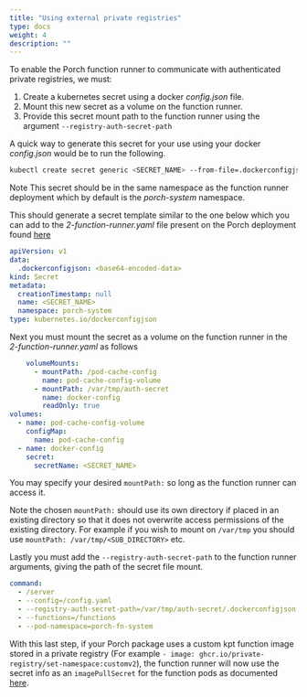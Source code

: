 ```yaml
---
title: "Using external private registries"
type: docs
weight: 4
description: ""
---
```


To enable the Porch function runner to communicate with authenticated private registries, we must:

1. Create a kubernetes secret using a docker *config.json* file.
2. Mount this new secret as a volume on the function runner.
3. Provide this secret mount path to the function runner using the argument `--registry-auth-secret-path`

 A quick way to generate this secret for your use using your docker *config.json* would be to run the following.

```bash
kubectl create secret generic <SECRET_NAME> --from-file=.dockerconfigjson=/path/to/your/config.json --type=kubernetes.io/dockerconfigjson --dry-run=client -o yaml -n porch-system
```

Note This secret should be in the same namespace as the function runner deployment which by default is the *porch-system* namespace.

This should generate a secret template similar to the one below which you can add to the *2-function-runner.yaml* file present on the Porch deployment found [here](https://github.com/nephio-project/catalog/tree/main/nephio/core/porch)

```yaml
apiVersion: v1
data:
  .dockerconfigjson: <base64-encoded-data>
kind: Secret
metadata:
  creationTimestamp: null
  name: <SECRET_NAME>
  namespace: porch-system
type: kubernetes.io/dockerconfigjson
```

Next you must mount the secret as a volume on the function runner in the *2-function-runner.yaml* as follows

```yaml
    volumeMounts:
      - mountPath: /pod-cache-config
        name: pod-cache-config-volume
      - mountPath: /var/tmp/auth-secret
        name: docker-config
        readOnly: true
volumes:
  - name: pod-cache-config-volume
    configMap:
      name: pod-cache-config
  - name: docker-config
    secret:
      secretName: <SECRET_NAME>
```

You may specify your desired `mountPath:` so long as the function runner can access it.

Note the chosen `mountPath:` should use its own directory if placed in an existing directory so that it does not overwrite access permissions of the existing directory. For example if you wish to mount on `/var/tmp` you should use `mountPath: /var/tmp/<SUB_DIRECTORY>` etc.

Lastly you must add the `--registry-auth-secret-path` to the function runner arguments, giving the path of the secret file mount.

```yaml
command:
  - /server
  - --config=/config.yaml
  - --registry-auth-secret-path=/var/tmp/auth-secret/.dockerconfigjson
  - --functions=/functions
  - --pod-namespace=porch-fn-system
```

With this last step, if your Porch package uses a custom kpt function image stored in a private registry (For example `- image: ghcr.io/private-registry/set-namespace:customv2`), the function runner will now use the secret info as an `imagePullSecret` for the function pods as documented [here](https://kubernetes.io/docs/tasks/configure-pod-container/pull-image-private-registry/).
